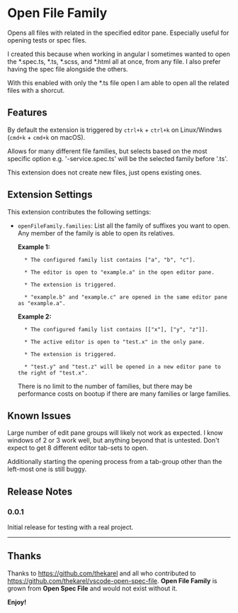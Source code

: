 # Open File Family

Opens all files with related in the specified editor pane. Especially useful for opening tests or spec files.

I created this because when working in angular I sometimes wanted to open the *.spec.ts, *.ts, *.scss, and *.html all at once, from any file. I also prefer having the spec file alongside the others. 

With this enabled with only the *.ts file open I am able to open all the related files with a shorcut.

## Features

By default the extension is triggered by `ctrl+k` + `ctrl+k` on Linux/Windws (`cmd+k` + `cmd+k` on macOS).

Allows for many different file families, but selects based on the most specific option e.g. '-service.spec.ts' will be the selected family before '.ts'.

This extension does not create new files, just opens existing ones.

## Extension Settings

This extension contributes the following settings:

* `openFileFamily.families`: List all the family of suffixes you want to open. Any member of the family is able to open its relatives.
   
    **Example 1:**
     
        * The configured family list contains ["a", "b", "c"].

        * The editor is open to "example.a" in the open editor pane.
        
        * The extension is triggered.
        
        * "example.b" and "example.c" are opened in the same editor pane as "example.a".

        
    **Example 2:**

        * The configured family list contains [["x"], ["y", "z"]].

        * The active editor is open to "test.x" in the only pane.
        
        * The extension is triggered.
        
        * "test.y" and "test.z" will be opened in a new editor pane to the right of "test.x".

    There is no limit to the number of families, but there may be performance costs on bootup if there are many families or large families.

## Known Issues

Large number of edit pane groups will likely not work as expected. I know windows of 2 or 3 work well, but anything beyond that is untested. Don't expect to get 8 different editor tab-sets to open.

Additionally starting the opening process from a tab-group other than the left-most one is still buggy.

## Release Notes


### 0.0.1

Initial release for testing with a real project.

-----------------------------------------------------------------------------------------------------------

## Thanks

Thanks to https://github.com/thekarel and all who contributed to https://github.com/thekarel/vscode-open-spec-file. **Open File Family** is grown from **Open Spec File** and would not exist without it.


**Enjoy!**
